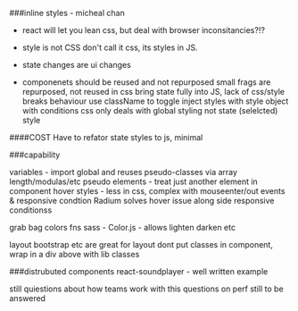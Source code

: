 
###inline styles  - micheal chan
* react will let you lean css, but deal with browser inconsitancies?!?
* style is not CSS
    don't call it css, its styles in JS.
* state changes are ui changes

* componenets should be reused and not repurposed
    small frags are repurposed, not reused in css
bring state fully into JS, lack of css/style breaks behaviour
use className to toggle
inject styles with style object with conditions
css only deals with global styling not state (selelcted) style

####COST 
Have to refator state styles to js, minimal

###capability

variables - import global and reuses
pseudo-classes via array length/modulas/etc
pseudo elements - treat just another element in component
hover styles - less in css, complex with mouseenter/out events & responsive condtion
Radium solves hover issue along side responsive conditionss

grab bag
colors fns sass - 
    Color.js - allows lighten darken etc

layout
    bootstrap etc are great for layout
    dont put classes in component, wrap in a div above with lib classes

###distrubuted components
react-soundplayer - well written example

still quiestions about how teams work with this
questions on perf still to be answered







